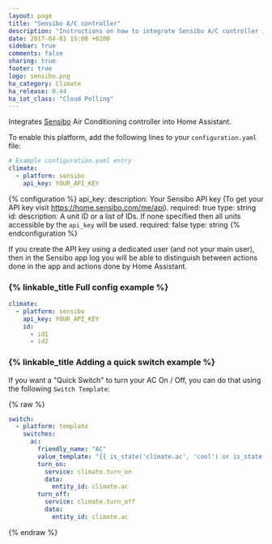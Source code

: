 ```yaml
---
layout: page
title: "Sensibo A/C controller"
description: "Instructions on how to integrate Sensibo A/C controller into Home Assistant."
date: 2017-04-01 15:00 +0200
sidebar: true
comments: false
sharing: true
footer: true
logo: sensibo.png
ha_category: Climate
ha_release: 0.44
ha_iot_class: "Cloud Polling"
---
```


Integrates [Sensibo](https://sensibo.com) Air Conditioning controller into Home Assistant.

To enable this platform, add the following lines to your `configuration.yaml` file:

```yaml
# Example configuration.yaml entry
climate:
  - platform: sensibo
    api_key: YOUR_API_KEY
```

{% configuration %}
api_key:
  description: Your Sensibo API key (To get your API key visit <https://home.sensibo.com/me/api>).
  required: true
  type: string
id:
  description: A unit ID or a list of IDs. If none specified then all units accessible by the `api_key` will be used.
  required: false
  type: string
{% endconfiguration %}

<p class="note">
If you create the API key using a dedicated user (and not your main user), 
then in the Sensibo app log you will be able to distinguish between actions 
done in the app and actions done by Home Assistant.
</p>

### {% linkable_title Full config example %}
```yaml
climate:
  - platform: sensibo
    api_key: YOUR_API_KEY
    id:
      - id1
      - id2
```

### {% linkable_title Adding a quick switch example %}

If you want a "Quick Switch" to turn your AC On / Off, you can do that using the following `Switch Template`:

{% raw %}
```yaml
switch:
  - platform: template
    switches:
      ac:
        friendly_name: "AC"
        value_template: "{{ is_state('climate.ac', 'cool') or is_state('climate.ac', 'heat') or is_state('climate.ac', 'dry') or is_state('climate.ac', 'fan') or is_state('climate.ac', 'auto')}}"
        turn_on:
          service: climate.turn_on
          data:
            entity_id: climate.ac
        turn_off:
          service: climate.turn_off
          data:
            entity_id: climate.ac
```
{% endraw %}
